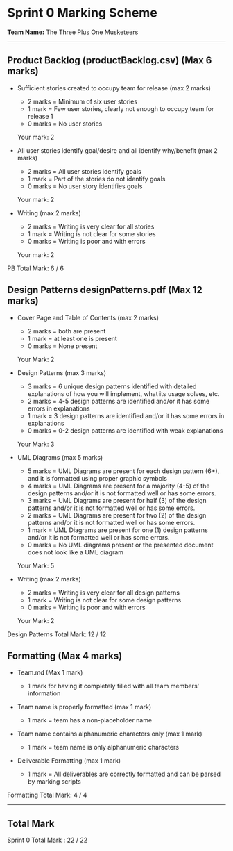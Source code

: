 # Sprint 0 Marking Scheme

**Team Name:** The Three Plus One Musketeers  

---


## Product Backlog (productBacklog.csv) (Max 6 marks) 
  - Sufficient stories created to occupy team for release (max 2 marks) 
    - 2 marks = Minimum of six user stories
    - 1 mark  = Few user stories, clearly not enough to occupy team for release 1
    - 0 marks = No user stories

    Your mark: 2

  - All user stories identify goal/desire and all identify why/benefit (max 2 marks) 
    - 2 marks = All user stories identify goals
    - 1 mark  = Part of the stories do not identify goals
    - 0 marks = No user story identifies goals
    
    Your mark: 2
    
  - Writing (max 2 marks) 
    - 2 marks = Writing is very clear for all stories
    - 1 mark  = Writing is not clear for some stories
    - 0 marks = Writing is poor and with errors

    Your mark: 2

  PB Total Mark: 6 / 6

## Design Patterns designPatterns.pdf (Max 12 marks)

  - Cover Page and Table of Contents (max 2 marks)
    - 2 marks = both are present
    - 1 mark  = at least one is present
    - 0 marks = None present
      
    Your Mark: 2 
  
  - Design Patterns (max 3 marks)
    - 3 marks = 6 unique design patterns identified with detailed explanations of how you will implement, what its usage solves, etc.
    - 2 marks = 4-5 design patterns are identified and/or it has some errors in explanations
    - 1 mark  = 3 design patterns are identified and/or it has some errors in explanations
    - 0 marks = 0-2 design patterns are identified with weak explanations

    Your Mark: 3

  - UML Diagrams (max 5 marks)
    - 5 marks = UML Diagrams are present for each design pattern (6+), and it is formatted using proper graphic symbols
    - 4 marks = UML Diagrams are present for a majority (4-5) of the design patterns and/or it is not formatted well or has some errors.
    - 3 marks = UML Diagrams are present for half (3) of the design patterns and/or it is not formatted well or has some errors.
    - 2 marks = UML Diagrams are present for two (2) of the design patterns and/or it is not formatted well or has some errors.
    - 1 mark  = UML Diagrams are present for one (1) design patterns and/or it is not formatted well or has some errors.
    - 0 marks = No UML diagrams present or the presented document does not look like a UML diagram

    Your Mark: 5

  - Writing (max 2 marks) 
    - 2 marks = Writing is very clear for all design patterns
    - 1 mark  = Writing is not clear for some design patterns
    - 0 marks = Writing is poor and with errors

    Your Mark: 2
  
  Design Patterns Total Mark: 12 / 12

## Formatting (Max 4 marks) 

  - Team.md (Max 1 mark)  
    - 1 mark for having it completely filled with all team members' information

  - Team name is properly formatted (max 1 mark)
    - 1 mark = team has a non-placeholder name
    
  - Team name contains alphanumeric characters only (max 1 mark)
    - 1 mark = team name is only alphanumeric characters

  - Deliverable Formatting (max 1 mark)
    - 1 mark = All deliverables are correctly formatted and can be parsed by marking scripts

  Formatting Total Mark: 4 / 4

---
## Total Mark  
Sprint 0 Total Mark : 22 / 22
	
